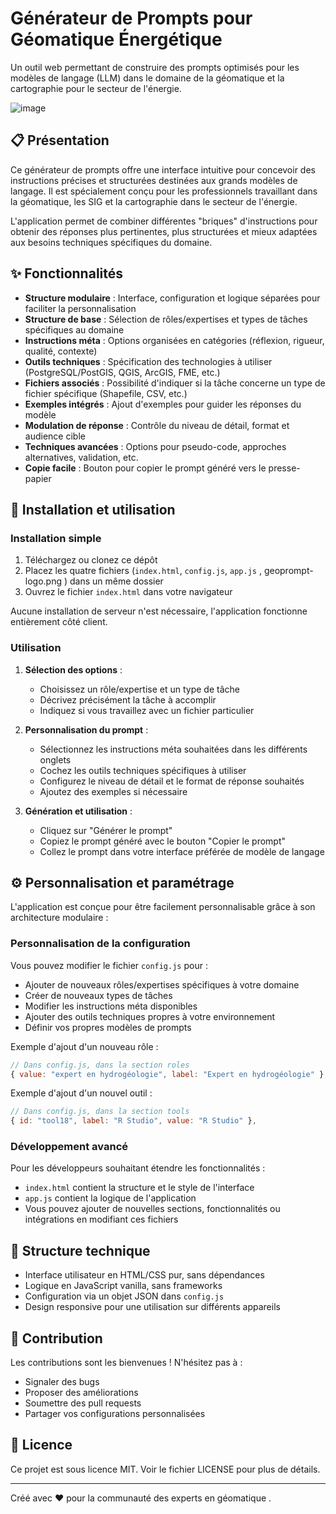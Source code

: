# Générateur de Prompts pour Géomatique Énergétique

Un outil web permettant de construire des prompts optimisés pour les modèles de langage (LLM) dans le domaine de la géomatique et la cartographie pour le secteur de l'énergie.

![image](https://github.com/user-attachments/assets/44bf2787-eca9-4e77-bdb7-baf5479c89c3)



## 📋 Présentation

Ce générateur de prompts offre une interface intuitive pour concevoir des instructions précises et structurées destinées aux grands modèles de langage. Il est spécialement conçu pour les professionnels travaillant dans la géomatique, les SIG et la cartographie dans le secteur de l'énergie.

L'application permet de combiner différentes "briques" d'instructions pour obtenir des réponses plus pertinentes, plus structurées et mieux adaptées aux besoins techniques spécifiques du domaine.

## ✨ Fonctionnalités

- **Structure modulaire** : Interface, configuration et logique séparées pour faciliter la personnalisation
- **Structure de base** : Sélection de rôles/expertises et types de tâches spécifiques au domaine
- **Instructions méta** : Options organisées en catégories (réflexion, rigueur, qualité, contexte)
- **Outils techniques** : Spécification des technologies à utiliser (PostgreSQL/PostGIS, QGIS, ArcGIS, FME, etc.)
- **Fichiers associés** : Possibilité d'indiquer si la tâche concerne un type de fichier spécifique (Shapefile, CSV, etc.)
- **Exemples intégrés** : Ajout d'exemples pour guider les réponses du modèle
- **Modulation de réponse** : Contrôle du niveau de détail, format et audience cible
- **Techniques avancées** : Options pour pseudo-code, approches alternatives, validation, etc.
- **Copie facile** : Bouton pour copier le prompt généré vers le presse-papier

## 🚀 Installation et utilisation

### Installation simple

1. Téléchargez ou clonez ce dépôt
2. Placez les quatre fichiers (`index.html`, `config.js`, `app.js` , geoprompt-logo.png ) dans un même dossier
3. Ouvrez le fichier `index.html` dans votre navigateur

Aucune installation de serveur n'est nécessaire, l'application fonctionne entièrement côté client.

### Utilisation

1. **Sélection des options** : 
   - Choisissez un rôle/expertise et un type de tâche
   - Décrivez précisément la tâche à accomplir
   - Indiquez si vous travaillez avec un fichier particulier

2. **Personnalisation du prompt** :
   - Sélectionnez les instructions méta souhaitées dans les différents onglets
   - Cochez les outils techniques spécifiques à utiliser
   - Configurez le niveau de détail et le format de réponse souhaités
   - Ajoutez des exemples si nécessaire

3. **Génération et utilisation** :
   - Cliquez sur "Générer le prompt"
   - Copiez le prompt généré avec le bouton "Copier le prompt"
   - Collez le prompt dans votre interface préférée de modèle de langage

## ⚙️ Personnalisation et paramétrage

L'application est conçue pour être facilement personnalisable grâce à son architecture modulaire :

### Personnalisation de la configuration

Vous pouvez modifier le fichier `config.js` pour :

- Ajouter de nouveaux rôles/expertises spécifiques à votre domaine
- Créer de nouveaux types de tâches
- Modifier les instructions méta disponibles
- Ajouter des outils techniques propres à votre environnement
- Définir vos propres modèles de prompts

Exemple d'ajout d'un nouveau rôle :
```javascript
// Dans config.js, dans la section roles
{ value: "expert en hydrogéologie", label: "Expert en hydrogéologie" },
```

Exemple d'ajout d'un nouvel outil :
```javascript
// Dans config.js, dans la section tools
{ id: "tool18", label: "R Studio", value: "R Studio" },
```

### Développement avancé

Pour les développeurs souhaitant étendre les fonctionnalités :

- `index.html` contient la structure et le style de l'interface
- `app.js` contient la logique de l'application
- Vous pouvez ajouter de nouvelles sections, fonctionnalités ou intégrations en modifiant ces fichiers

## 🔧 Structure technique

- Interface utilisateur en HTML/CSS pur, sans dépendances
- Logique en JavaScript vanilla, sans frameworks
- Configuration via un objet JSON dans `config.js`
- Design responsive pour une utilisation sur différents appareils

## 🤝 Contribution

Les contributions sont les bienvenues ! N'hésitez pas à :

- Signaler des bugs
- Proposer des améliorations
- Soumettre des pull requests
- Partager vos configurations personnalisées

## 📄 Licence

Ce projet est sous licence MIT. Voir le fichier LICENSE pour plus de détails.

---

Créé avec ❤️ pour la communauté des experts en géomatique .
